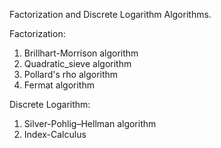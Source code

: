 Factorization and Discrete Logarithm Algorithms.

Factorization:
1. Brillhart-Morrison algorithm
2. Quadratic_sieve algorithm
3. Pollard's rho algorithm
4. Fermat algorithm

Discrete Logarithm:
1. Silver-Pohlig–Hellman algorithm
2. Index-Calculus
